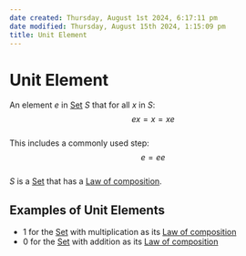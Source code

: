 ```yaml
---  
date created: Thursday, August 1st 2024, 6:17:11 pm  
date modified: Thursday, August 15th 2024, 1:15:09 pm  
title: Unit Element  
---  
```

# Unit Element  
An element $e$ in [Set](./Sets/Set.md) $S$ that for all $x$ in $S$:  
$$ex = x = xe$$  
This includes a commonly used step:  
$$e=ee$$  
$S$ is a [Set](./Sets/Set.md) that has a [Law of composition](./Law20of20composition.md).  
## Examples of Unit Elements  
- 1 for the [Set](./Sets/Set.md) with multiplication as its [Law of composition](./Law20of20composition.md)  
- 0 for the [Set](./Sets/Set.md) with addition as its [Law of composition](./Law20of20composition.md)